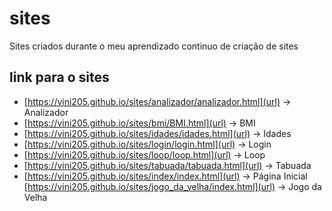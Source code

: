 # sites
 Sites criados durante o meu aprendizado continuo de criação de sites
## link para o sites
- [https://vini205.github.io/sites/analizador/analizador.html](url) -> Analizador
- [https://vini205.github.io/sites/bmi/BMI.html](url) -> BMI
- [https://vini205.github.io/sites/idades/idades.html](url) -> Idades
- [https://vini205.github.io/sites/login/login.html](url) -> Login
- [https://vini205.github.io/sites/loop/loop.html](url) -> Loop
- [https://vini205.github.io/sites/tabuada/tabuada.html](url) -> Tabuada
- [https://vini205.github.io/sites/index/index.html](url) -> Página Inicial
[https://vini205.github.io/sites/jogo_da_velha/index.html](url) -> Jogo da Velha
